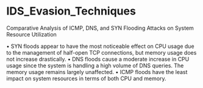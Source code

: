 # IDS_Evasion_Techniques
Comparative Analysis of ICMP, DNS, and SYN Flooding Attacks on System Resource Utilization


•	SYN floods appear to have the most noticeable effect on CPU usage due to the management of half-open TCP connections, but memory usage does not increase drastically.
•	DNS floods cause a moderate increase in CPU usage since the system is handling a high volume of DNS queries. The memory usage remains largely unaffected.
•	ICMP floods have the least impact on system resources in terms of both CPU and memory.
